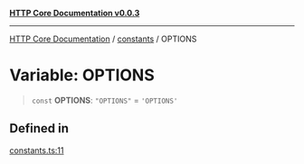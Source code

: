 [**HTTP Core Documentation v0.0.3**](../../README.md)

***

[HTTP Core Documentation](../../modules.md) / [constants](../README.md) / OPTIONS

# Variable: OPTIONS

> `const` **OPTIONS**: `"OPTIONS"` = `'OPTIONS'`

## Defined in

[constants.ts:11](https://github.com/stonemjs/http-core/blob/33a82b77e98ade423889148c13f25ccd40b75c8a/src/constants.ts#L11)
